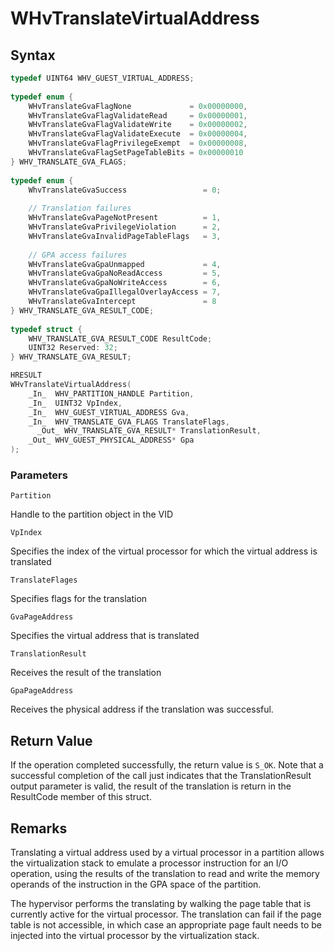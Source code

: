 # WHvTranslateVirtualAddress

## Syntax
```C
typedef UINT64 WHV_GUEST_VIRTUAL_ADDRESS; 
 
typedef enum { 
    WHvTranslateGvaFlagNone             = 0x00000000, 
    WHvTranslateGvaFlagValidateRead     = 0x00000001, 
    WHvTranslateGvaFlagValidateWrite    = 0x00000002, 
    WHvTranslateGvaFlagValidateExecute  = 0x00000004, 
    WHvTranslateGvaFlagPrivilegeExempt  = 0x00000008, 
    WHvTranslateGvaFlagSetPageTableBits = 0x00000010 
} WHV_TRANSLATE_GVA_FLAGS; 
 
typedef enum { 
    WhvTranslateGvaSuccess                 = 0; 
 
    // Translation failures 
    WHvTranslateGvaPageNotPresent          = 1, 
    WHvTranslateGvaPrivilegeViolation      = 2, 
    WHvTranslateGvaInvalidPageTableFlags   = 3, 
 
    // GPA access failures 
    WHvTranslateGvaGpaUnmapped             = 4, 
    WHvTranslateGvaGpaNoReadAccess         = 5, 
    WHvTranslateGvaGpaNoWriteAccess        = 6, 
    WHvTranslateGvaGpaIllegalOverlayAccess = 7, 
    WHvTranslateGvaIntercept               = 8 
} WHV_TRANSLATE_GVA_RESULT_CODE; 
 
typedef struct { 
    WHV_TRANSLATE_GVA_RESULT_CODE ResultCode; 
    UINT32 Reserved: 32; 
} WHV_TRANSLATE_GVA_RESULT; 

HRESULT 
WHvTranslateVirtualAddress( 
    _In_  WHV_PARTITION_HANDLE Partition, 
    _In_  UINT32 VpIndex, 
    _In_  WHV_GUEST_VIRTUAL_ADDRESS Gva, 
    _In_  WHV_TRANSLATE_GVA_FLAGS TranslateFlags, 
      _Out_ WHV_TRANSLATE_GVA_RESULT* TranslationResult, 
    _Out_ WHV_GUEST_PHYSICAL_ADDRESS* Gpa 
);  
```
### Parameters

`Partition`

Handle to the partition object in the VID

`VpIndex` 

Specifies the index of the virtual processor for which the virtual address is translated

`TranslateFlages` 

Specifies flags for the translation 

`GvaPageAddress` 

Specifies the virtual address that is translated

`TranslationResult` 

Receives the result of the translation

`GpaPageAddress` 

Receives the physical address if the translation was successful. 

## Return Value

If the operation completed successfully, the return value is `S_OK`. Note that a successful completion of the call just indicates that the TranslationResult output parameter is valid, the result of the translation is return in the ResultCode member of this struct. 

## Remarks

Translating a virtual address used by a virtual processor in a partition allows the virtualization stack to emulate a processor instruction for an I/O operation, using the results of the translation to read and write the memory operands of the instruction in the GPA space of the partition. 

The hypervisor performs the translating by walking the page table that is currently active for the virtual processor. The translation can fail if the page table is not accessible, in which case an appropriate page fault needs to be injected into the virtual processor by the virtualization stack. 
